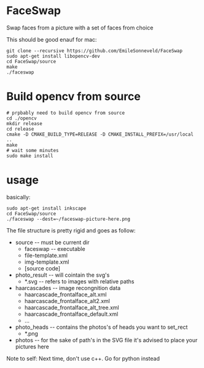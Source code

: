 # FaceSwap
Swap faces from a picture with a set of faces from choice

This should be good enauf for mac:
```
git clone --recursive https://github.com/EmileSonneveld/FaceSwap
sudo apt-get install libopencv-dev
cd FaceSwap/source
make
./faceswap

```

Build opencv from source
========================
```
# prpbably need to build opencv from source
cd ./opencv
mkdir release
cd release
cmake -D CMAKE_BUILD_TYPE=RELEASE -D CMAKE_INSTALL_PREFIX=/usr/local ..
make
# wait some minutes
sudo make install

```

usage
=====
basically:

```
sudo apt-get install inkscape
cd FaceSwap/source
./faceswap --dest=~/faceswap-picture-here.png
```

The file structure is pretty rigid and goes as follow:
- source -- must be current dir
    - faceswap -- executable
    - file-template.xml
    - img-template.xml
    - [source code]
- photo_result -- will cointain the svg's
    - *.svg -- refers to images with relative paths
- haarcascades -- image recongnition data
    - haarcascade_frontalface_alt.xml
    - haarcascade_frontalface_alt2.xml
    - haarcascade_frontalface_alt_tree.xml
    - haarcascade_frontalface_default.xml
    - ...
- photo_heads -- contains the photos's of heads you want to set_rect
    - *.png
- photos -- for the sake of path's in the SVG file it's advised to place your pictures here


Note to self:
Next time, don't use c++. Go for python instead